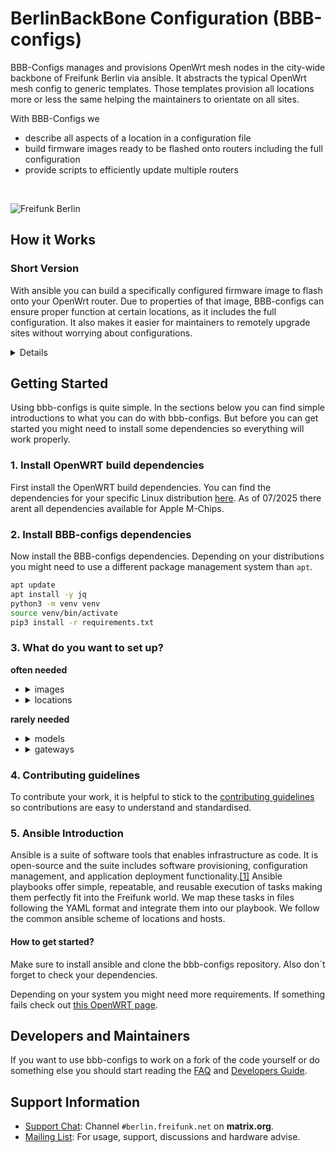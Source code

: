# BerlinBackBone Configuration (BBB-configs)


BBB-Configs manages and provisions OpenWrt mesh nodes in the city-wide backbone of Freifunk Berlin via ansible. It abstracts the typical OpenWrt mesh config to generic templates. Those templates provision all locations more or less the same helping the maintainers to orientate on all sites.

With BBB-Configs we

* describe all aspects of a location in a configuration file
* build firmware images ready to be flashed onto routers including the full configuration
* provide scripts to efficiently update multiple routers

<br>

![Freifunk Berlin](https://user-images.githubusercontent.com/10708466/174321624-b43cedab-53e8-4b56-b1fb-a051e18b21bb.png)

## How it Works

### Short Version

With ansible you can build a specifically configured firmware image to flash onto your OpenWrt router. Due to properties of that image, BBB-configs can ensure proper function at certain locations, as it includes the full configuration. It also makes it easier for maintainers to remotely upgrade sites without worrying about configurations.

<details>

### Technical Version

The provision of a router works by generating the necessary OpenWrt configs and feeding the OpenWrt-Imagebuilder with it. In the end, ansible generates a self-contained binary firmware image ready to be flashed onto a router. Due to the self-contained property BBB-Configs can ensure to function properly on a router in a specific location as it includes the full configuration. Maintainers can remotely upgrade sites without having to worry about wrong configurations. Ansible playbooks offer simple, repeatable, and reusable execution of tasks making them perfectly fit into the Freifunk world. Daily Freifunk maintenance consists of updating a location to the newest software version or deploying a new service. Sometimes new sites are acquired with the constraint of producing a network plan and flashing dozens of routers with OpenWrt. We map these tasks in files following the YAML format and integrate them into our playbook. Commonly, playbooks execute ansible tasks on remote machines changing configuration files or installing new software on runtime. Here, we use the playbook to perform tasks with the outcome of a binary image containing all configuration files on compile time. The only remote execution at runtime on the network device may be a sysupgrade-command of the final binary.

We follow the common ansible scheme of locations and hosts. We see a location as an autonomous layer 2 domain connected with other locations in a layer 3 fashion. We call these layer 2 constructions a core-router setup implying only one router is acting as a gateway and provides services, like DHCP. Further, these routers maintain layer 3 connectivity to other locations with mesh routing daemons like babeld. A core setup can have an unbound number of access points. As a layer 2 domain, a network client can roam between all devices, and no routing is done inside the location. Mapping that on our playbook, the location contains the network plan and also service descriptions that are valid for all hosts inside a location. Host entities describe the physical or virtual network entity by its actual hardware, e.g. Belkin RT3200 router, and can also override service descriptions set by the location. The mapping between hosts and location is done inside the host's definition by the location variable.

The image compilation takes the variables defined by the hosts and location files to generate the OpenWrt config syntax for each physical or virtual host. The generation is based on template files written in the Jinja language. Based on the actual hardware, different files are included to fit the underlying system and drivers, e.g. some drivers expect network config concerning the distributed switching architecture, and some use the legacy sw-config format. Based on the predefined roles, core-router, access point, and gateway, a customized set of tasks are executed. The last step is to download the correct OpenWrt-Imagebuilder for the host and give it all generated config files. The Imagebuilder generates a binary image embedded with the customized config for this one host in the particular location. Flashing this image to a router will set the router after boot directly in the correct operating state. Further, this router will not be able to lose any of its configurations since it is embedded into its image.

If we need someone to reproduce our setup, the person can just generate the image for the involved routers, aka hosts, and provision them. Everyone can reproduce our setup and can work with us on our configurations from all over the world. In the future, it may be possible to abstract the actual router hardware with QEMU opening new interesting use cases.

</details>

## Getting Started

Using bbb-configs is quite simple. In the sections below you can find simple introductions to what you can do with bbb-configs. But before you can get started you might need to install some dependencies so everything will work properly.

### 1. Install OpenWRT build dependencies

First install the OpenWRT build dependencies. You can find the dependencies for your specific Linux distribution [here](https://openwrt.org/docs/guide-developer/toolchain/install-buildsystem#linux_gnu-linux_distributions). As of 07/2025 there arent all dependencies available for Apple M-Chips.

### 2. Install BBB-configs dependencies

Now install the BBB-configs dependencies. Depending on your distributions you might need to use a different package management system than `apt`.

```sh
apt update
apt install -y jq
python3 -m venv venv
source venv/bin/activate
pip3 install -r requirements.txt
```

### 3. What do you want to set up?

**often needed**

- <details>
  <summary>images</summary>

  #### Generate images

  You can generate images using the generate-images script that brings up a menu

  ```sh
  ./generate-images.sh
  ```

  or by passing locations or hostnames as comma separated list even with wildcards if properly quoted

  ```sh
  ./generate-images.sh location1,host1,host2,location2,"host-*","location-*"
  ```

  or by passing running the ansible playbook directly with a limit parameter containing locations or hosts as a comma separated list.

  Note: Locations must be prefixed witch `location_` and within the location name `-` must be converted to `_`.

  ```sh
  ansible-playbook play.yml --limit location_loc_name,host --tags image
  ```
  #### Flash images

  After building firmware images you can update multiple routers using the mass-update script, which updates every node,that has an image in `tmp/images/`. This works best using SSH keys for authentication.

  Another suitable way to flash our image might be the web GUI or via your terminal using `scp`.

  ```
  ./mass-update.sh
  ```
  </details>
- <details>
  <summary>locations</summary>

  #### Set up new location

     1. Create a location file in the `locations` directory. You might want to copy an existing location to make your start more easy.
     2. Run the image creation as shown in the commands above (image will be in `tmp/images` directory).
     3. Flash the image to your router
     4. Secure the router by setting a root password using SSH or the web interface.
     5. Done!

    Have a look at the [Developers Guide](DEVELOPER.md) for more information.


     <!-- TODO -> create example location which people can copy to start set up their own location with examples and explanations of what you can do -->

  </details>

**rarely needed**

- <details>
  <summary>models</summary>

  Take a look at this section in DEVELOPER.md: [model-files](https://github.com/freifunk-berlin/bbb-configs/blob/main/DEVELOPER.md#groups_vars)

  </details>
- <details>
  <summary>gateways</summary>
  <br>
  This section is not finished yet, feel free to contribute.

  </details>

### 4. Contributing guidelines

To contribute your work, it is helpful to stick to the [contributing guidelines](https://github.com/freifunk-berlin/bbb-configs/blob/main/CONTRIBUTING.md#contributing-to-bbb-configs) so contributions are easy to understand and standardised.

### 5. Ansible Introduction

Ansible is a suite of software tools that enables infrastructure as code. It is open-source and the suite includes software provisioning, configuration management, and application deployment functionality.[[1]](https://en.wikipedia.org/wiki/Ansible_(software)) Ansible playbooks offer simple, repeatable, and reusable execution of tasks making them perfectly fit into the Freifunk world. We map these tasks in files following the YAML format and integrate them into our playbook. We follow the common ansible scheme of locations and hosts.

#### How to get started?

Make sure to install ansible and clone the bbb-configs repository. Also don`t forget to check your dependencies.

Depending on your system you might need more requirements. If something fails check out [this OpenWRT page](https://openwrt.org/docs/guide-developer/toolchain/install-buildsystem).

## Developers and Maintainers

If you want to use bbb-configs to work on a fork of the code yourself or do something else you should start reading the [FAQ](FAQ.md) and [Developers Guide](DEVELOPER.md).

## Support Information

* [Support Chat](https://matrix.to/#/#berlin.freifunk.net:matrix.org): Channel `#berlin.freifunk.net` on **matrix.org**.
* [Mailing List](https://lists.berlin.freifunk.net/cgi-bin/mailman/listinfo/berlin): For usage, support, discussions and hardware advise.
